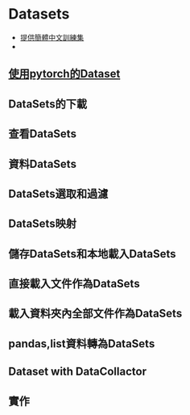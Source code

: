 # Datasets
- [提供簡體中文訓練集](https://github.com/SophonPlus/ChineseNlpCorpus)
- 
## [使用pytorch的Dataset](./使用pytorch的dataset.md)


## DataSets的下載
## 查看DataSets
## 資料DataSets
## DataSets選取和過濾
## DataSets映射
## 儲存DataSets和本地載入DataSets
## 直接載入文件作為DataSets
## 載入資料夾內全部文件作為DataSets
## pandas,list資料轉為DataSets
## Dataset with DataCollactor
## 實作
